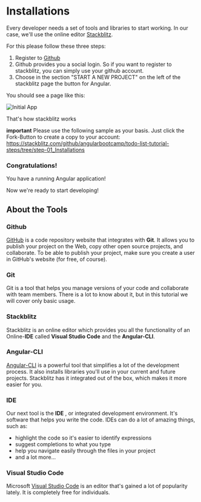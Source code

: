 # Installations

Every developer needs a set of tools and libraries to start working. In our case, we'll use the online editor [Stackblitz](https://stackblitz.com/).

For this please follow these three steps:

1. Register to [Github](https://github.com)
2. Github provides you a social login. So if you want to register to stackblitz, you can simply use your github account.
3. Choose in the section "START A NEW PROJECT" on the left of the stackblitz page the button for Angular.

You should see a page like this:

![Initial App](https://github.com/ng-girls/todo-list-tutorial/raw/stackblitz/assets/initial-app-stackblitz.png)

That's how stackblitz works

**important**
Please use the following sample as your basis. Just click the Fork-Button to create a copy to your account:
https://stackblitz.com/github/angularbootcamp/todo-list-tutorial-steps/tree/step-01_Installations


### Congratulations!

You have a running Angular application!

Now we're ready to start developing!


## About the Tools

### Github
[GitHub](https://github.com/) is a code repository website that integrates with **Git**. It allows you to publish your project on the Web, copy other open source projects, and collaborate. To be able to publish your project, make sure you create a user in GitHub's website (for free, of course).

### Git
Git is a tool that helps you manage versions of your code and collaborate with team members. There is a lot to know about it, but in this tutorial we will cover only basic usage.

### Stackblitz
Stackblitz is an online editor which provides you all the functionality of an Online-**IDE** called **Visual Studio Code** and the **Angular-CLI**.

### Angular-CLI

[Angular-CLI](https://github.com/angular/angular-cli) is a powerful tool that simplifies a lot of the development process. It also installs libraries you'll use in your current and future projects. Stackblitz has it integrated out of the box, which makes it more easier for you.

### IDE

Our next tool is the **IDE** , or  integrated development environment. It's  software that helps you write the code. IDEs can do a lot of amazing things, such as:

* highlight the code so it's easier to identify expressions
* suggest completions to what you type
* help you navigate easily through the files in your project
* and a lot more...

### Visual Studio Code
Microsoft [Visual Studio Code](https://code.visualstudio.com/) is an editor that's gained a lot of popularity lately. It is completely free for individuals.






